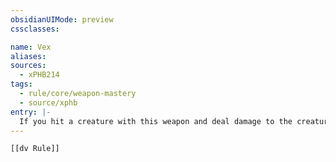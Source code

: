 ```yaml
---
obsidianUIMode: preview
cssclasses:

name: Vex
aliases:
sources:
  - xPHB214
tags:
  - rule/core/weapon-mastery
  - source/xphb
entry: |-
  If you hit a creature with this weapon and deal damage to the creature, you have [[Advantage]] on your next attack roll against that creature before the end of your next turn.
---
```


```meta-bind-embed
[[dv Rule]]
```